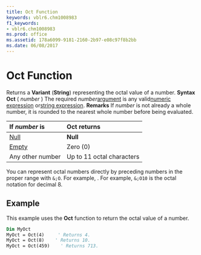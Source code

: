 ```yaml
---
title: Oct Function
keywords: vblr6.chm1008983
f1_keywords:
- vblr6.chm1008983
ms.prod: office
ms.assetid: 178a6099-9181-2160-2b97-e08c97f8b2bb
ms.date: 06/08/2017
---
```



# Oct Function



Returns a  **Variant** (**String**) representing the octal value of a number.
 **Syntax**
 **Oct** ( _number_ )
The required  _number_[argument](../../Glossary/vbe-glossary.md) is any valid[numeric expression](../../Glossary/vbe-glossary.md) or[string expression](../../Glossary/vbe-glossary.md).
 **Remarks**
If  _number_ is not already a whole number, it is rounded to the nearest whole number before being evaluated.


|**If  _number_ is**|**Oct returns**|
|:-----|:-----|
|[Null](../../Glossary/vbe-glossary.md)|**Null**|
|[Empty](../../Glossary/vbe-glossary.md)|Zero (0)|
|Any other number|Up to 11 octal characters|

You can represent octal numbers directly by preceding numbers in the proper range with  `&;O`. For example, . For example,  `&;O10` is the octal notation for decimal 8.

## Example

This example uses the  **Oct** function to return the octal value of a number.


```vb
Dim MyOct
MyOct = Oct(4)     ' Returns 4.
MyOct = Oct(8)    ' Returns 10.
MyOct = Oct(459)    ' Returns 713.


```


